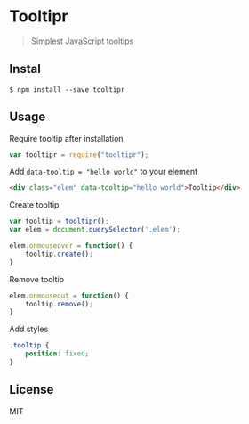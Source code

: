 # Tooltipr

> Simplest JavaScript tooltips

## Instal

```
$ npm install --save tooltipr
```

## Usage

Require tooltip after installation

```js
var tooltipr = require("tooltipr");
```

Add ```data-tooltip = "hello world"``` to your element

```html
<div class="elem" data-tooltip="hello world">Tooltip</div>
```

Create tooltip

```js
var tooltip = tooltipr();
var elem = document.querySelector('.elem');

elem.onmouseover = function() {
    tooltip.create();
}
```

Remove tooltip

```js
elem.onmouseout = function() {
    tooltip.remove();
}
```

Add styles

```css
.tooltip {
	position: fixed;
}
```

## License

MIT